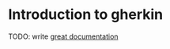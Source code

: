 # Introduction to gherkin

TODO: write [great documentation](http://jacobian.org/writing/what-to-write/)
